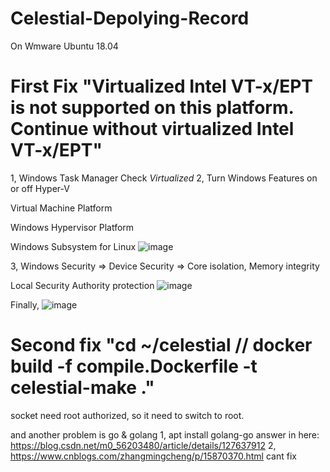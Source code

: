 # Celestial-Depolying-Record

On Wmware Ubuntu 18.04
# First Fix "Virtualized Intel VT-x/EPT is not supported on this platform. Continue without virtualized Intel VT-x/EPT"
1, Windows Task Manager Check *Virtualized*
2, Turn Windows Features on or off 
Hyper-V

Virtual Machine Platform

Windows Hypervisor Platform

Windows Subsystem for Linux
![image](https://github.com/AkiMoo/Celestial-Depolying-Record/assets/32764968/54d47a71-f704-4d53-acae-6fa957cd4564)

3, Windows Security => Device Security => Core isolation,
Memory integrity

Local Security Authority protection
![image](https://github.com/AkiMoo/Celestial-Depolying-Record/assets/32764968/86f6442d-f6cb-4385-bbd4-4cdba96ceb3d)

Finally,
![image](https://github.com/AkiMoo/Celestial-Depolying-Record/assets/32764968/466ce5dd-e996-44b1-a797-933ec65d313c)

# Second fix "cd ~/celestial // docker build -f compile.Dockerfile -t celestial-make ."

socket need root authorized, so it need to switch to root.

and another problem is go & golang
1, apt install golang-go
answer in here: https://blog.csdn.net/m0_56203480/article/details/127637912
2, https://www.cnblogs.com/zhangmingcheng/p/15870370.html cant fix
